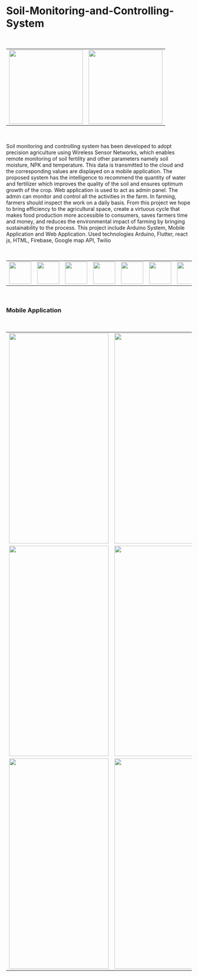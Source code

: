 
# Soil-Monitoring-and-Controlling-System

<br>
<table border="0">
  <tr>
    <td><img src="https://github.com/Lakshan099/Soil-Monitoring-and-Controlling-System/blob/main/MoblieApp/Soil_NPK_App/ss/app/ico.png" height="200" width="200" ></td>
    <td><img src="https://github.com/Lakshan099/Soil-Monitoring-and-Controlling-System/blob/main/ArduinoSystem/Soil_NPK_System/pics/1%20(2).jpeg" height="200" width="200" ></td>
  </tr>
 </table><br>
 
Soil monitoring and controlling system has been developed to adopt precision agriculture using Wireless Sensor Networks, which enables remote monitoring of soil fertility and other parameters namely soil moisture, NPK and temperature. This data is transmitted to the cloud and the corresponding values are displayed on a mobile application. The proposed system has the intelligence to recommend the quantity of water and fertilizer which improves the quality of the soil and ensures optimum growth of the crop. Web application is used to act as admin panel. The admin can monitor and control all the activities in the farm. In farming, farmers should inspect the work on a daily basis. From this project we hope to bring efficiency to the agricultural space, create a virtuous cycle that makes food production more accessible to consumers, saves farmers time and money, and reduces the environmental impact of farming by bringing sustainability to the process. This project include Arduino System, Mobile Application and Web Application. Used technologies Arduino, Flutter, react js, HTML, Firebase, Google map API, Twilio

<br>
<table border="0">
  <tr>
    <td><img src="https://cdn.jsdelivr.net/gh/devicons/devicon/icons/android/android-original-wordmark.svg" height="60" width="60" ></td>
    <td><img src="https://cdn.jsdelivr.net/gh/devicons/devicon/icons/flutter/flutter-original.svg" height="60" width="60" ></td>
    <td><img src="https://cdn.jsdelivr.net/gh/devicons/devicon/icons/firebase/firebase-plain-wordmark.svg" height="60" width="60" ></td>
    <td><img src="https://cdn.jsdelivr.net/gh/devicons/devicon/icons/arduino/arduino-original-wordmark.svg" height="60" width="60" ></td>
    <td><img src="https://cdn.jsdelivr.net/gh/devicons/devicon/icons/react/react-original-wordmark.svg" height="60" width="60" ></td>
    <td><img src="https://cdn.jsdelivr.net/gh/devicons/devicon/icons/html5/html5-original-wordmark.svg" height="60" width="60" ></td>
    <td><img src="https://cdn.jsdelivr.net/gh/devicons/devicon/icons/googlecloud/googlecloud-original.svg" height="60" width="60" ></td>
    <td><img src="https://raw.githubusercontent.com/Lakshan099/Soil-Monitoring-and-Controlling-System/c40bee1a4491c3bcd626724a3c5f37a0ef32f057/MoblieApp/Soil_NPK_App/ss/twilio.svg" height="60" width="60" ></td>
  </tr>
</table><br>

<h3>Mobile Application</h3><br>

<table border="0">
  <tr>
    <td><img src="https://github.com/AnjanaDeAbrew/SPPM-Soil-Monitoring-and-Controlling-System/assets/102325586/f94c0618-6ae2-43d8-9457-e8777594aac7" height="570" width="270" ></td>
    <td><img src="https://github.com/AnjanaDeAbrew/SPPM-Soil-Monitoring-and-Controlling-System/assets/102325586/08e694d0-7b14-4381-b5d5-efa6c057efef" height="570" width="270" ></td>
  <td><img src="https://github.com/AnjanaDeAbrew/SPPM-Soil-Monitoring-and-Controlling-System/assets/102325586/b49e068d-dd03-44e9-a4f3-3e850e42e94e" height="570" width="270" ></td>
  </tr>
   <tr>
    <td><img src="https://github.com/AnjanaDeAbrew/SPPM-Soil-Monitoring-and-Controlling-System/assets/102325586/0fc5be4f-7fdb-4a0a-94c4-133bbb127daa" height="570" width="270" ></td>
    <td><img src="https://github.com/AnjanaDeAbrew/SPPM-Soil-Monitoring-and-Controlling-System/assets/102325586/435e4d61-7965-4d4a-b846-15818c8cbdd8" height="570" width="270" ></td>
  <td><img src="https://github.com/AnjanaDeAbrew/SPPM-Soil-Monitoring-and-Controlling-System/assets/102325586/0671edea-2268-452d-9f52-06a63cc258b4" height="570" width="270" ></td>
  </tr>
  <td><img src="https://github.com/AnjanaDeAbrew/SPPM-Soil-Monitoring-and-Controlling-System/assets/102325586/17191a00-3db2-4e82-a7a5-0cc5d8099910" height="570" width="270" ></td>
    <td><img src="https://github.com/AnjanaDeAbrew/SPPM-Soil-Monitoring-and-Controlling-System/assets/102325586/f4836b58-e3bf-4dd7-98f1-9180686b2f04" height="570" width="270" ></td>
  <td><img src="https://github.com/AnjanaDeAbrew/SPPM-Soil-Monitoring-and-Controlling-System/assets/102325586/9a5ff502-1d20-4d30-a88d-d39381ae7921" height="570" width="270" ></td>
  </tr>

  
</table><br>

